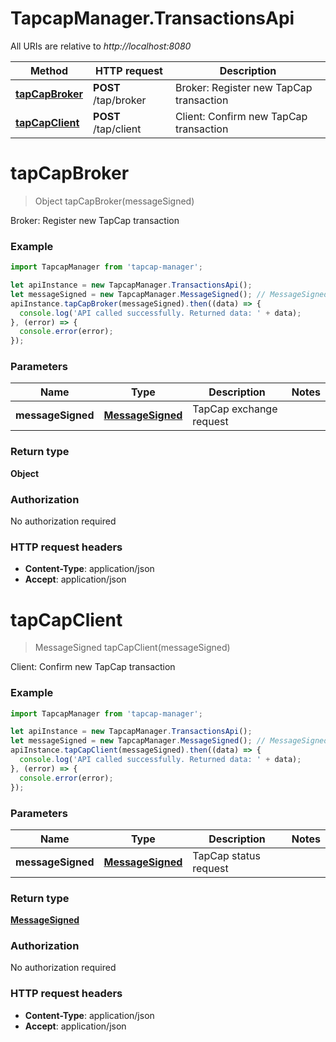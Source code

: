 # TapcapManager.TransactionsApi

All URIs are relative to *http://localhost:8080*

Method | HTTP request | Description
------------- | ------------- | -------------
[**tapCapBroker**](TransactionsApi.md#tapCapBroker) | **POST** /tap/broker | Broker: Register new TapCap transaction
[**tapCapClient**](TransactionsApi.md#tapCapClient) | **POST** /tap/client | Client: Confirm new TapCap transaction


<a name="tapCapBroker"></a>
# **tapCapBroker**
> Object tapCapBroker(messageSigned)

Broker: Register new TapCap transaction

### Example
```javascript
import TapcapManager from 'tapcap-manager';

let apiInstance = new TapcapManager.TransactionsApi();
let messageSigned = new TapcapManager.MessageSigned(); // MessageSigned | TapCap exchange request
apiInstance.tapCapBroker(messageSigned).then((data) => {
  console.log('API called successfully. Returned data: ' + data);
}, (error) => {
  console.error(error);
});

```

### Parameters

Name | Type | Description  | Notes
------------- | ------------- | ------------- | -------------
 **messageSigned** | [**MessageSigned**](MessageSigned.md)| TapCap exchange request | 

### Return type

**Object**

### Authorization

No authorization required

### HTTP request headers

 - **Content-Type**: application/json
 - **Accept**: application/json

<a name="tapCapClient"></a>
# **tapCapClient**
> MessageSigned tapCapClient(messageSigned)

Client: Confirm new TapCap transaction

### Example
```javascript
import TapcapManager from 'tapcap-manager';

let apiInstance = new TapcapManager.TransactionsApi();
let messageSigned = new TapcapManager.MessageSigned(); // MessageSigned | TapCap status request
apiInstance.tapCapClient(messageSigned).then((data) => {
  console.log('API called successfully. Returned data: ' + data);
}, (error) => {
  console.error(error);
});

```

### Parameters

Name | Type | Description  | Notes
------------- | ------------- | ------------- | -------------
 **messageSigned** | [**MessageSigned**](MessageSigned.md)| TapCap status request | 

### Return type

[**MessageSigned**](MessageSigned.md)

### Authorization

No authorization required

### HTTP request headers

 - **Content-Type**: application/json
 - **Accept**: application/json

